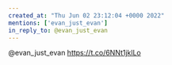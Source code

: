 ```yaml
---
created_at: "Thu Jun 02 23:12:04 +0000 2022"
mentions: ['evan_just_evan']
in_reply_to: @evan_just_evan
---
```


@evan_just_evan https://t.co/6NNt1jklLo
